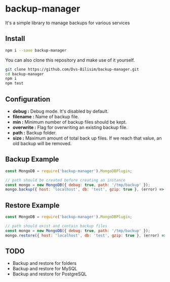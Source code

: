 # backup-manager

It's a simple library to manage backups for various services

## Install

```bash
npm i --save backup-manager
```

You can also clone this repository and make use of it yourself.

```bash
git clone https://github.com/Dvs-Bilisim/backup-manager.git
cd backup-manager
npm i
npm test
```

## Configuration

- **debug       :** Debug mode. It's disabled by default.
- **filename    :** Name of backup file.
- **min         :** Minimum number of backup files should be kept.
- **overwrite   :** Flag for overwriting an existing backup file.
- **path        :** Backup folder.
- **size        :** Maximum amount of total back up files. If we reach that value, an old backup will be removed.

## Backup Example

```js
const MongoDB = require('backup-manager').MongoDBPlugin;

// path should be created before creating an instance
const mongo = new MongoDB({ debug: true, path: '/tmp/backup' });
mongo.backup({ host: 'localhost', db: 'test', gzip: true }, (error) => console.log(error));
```

## Restore Example

```js
const MongoDB = require('backup-manager').MongoDBPlugin;

// path should exist and contain backup files
const mongo = new MongoDB({ debug: true, path: '/tmp/backup' });
mongo.restore({ host: 'localhost', db: 'test', gzip: true }, (error) => console.log(error));
```

## TODO

- Backup and restore for folders
- Backup and restore for MySQL
- Backup and restore for PostgreSQL
